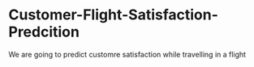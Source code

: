 # Customer-Flight-Satisfaction-Predcition
We are going to predict customre satisfaction while travelling in a flight
